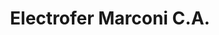 ---
title: "Electrofer Marconi C.A."
url: /san-cristobal/electrofer-marconi-c-a/
shop: Elektronik
---